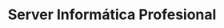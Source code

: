 ---
title: "Server Informática Profesional"
url: /benidorm/server-informatica-profesional/
shop: Computer
---
